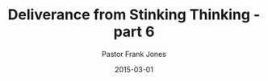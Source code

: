 ---
lunr: "true"
title: "Deliverance from Stinking Thinking - part 6"
author: "Pastor Frank Jones"
postDate: "03-01-2015"
date: 2015-03-01
category: "sermons"
slug: "2015/03/ffc_03012015"
icon: microphone
audioLink: "ffc_03012015"
tags: [stinking thinking]
mp3: "ffc_03012015/03012015.mp3"
ogg: "ffc_03012015/03012015.ogg"
linkurl: "https://archive.org/download/ffc_03012015/ffc_03012015_files.xml"
ipath: "https://archive.org/download/ffc_03012015/03012015.mp3"
layout: sermon.html
---